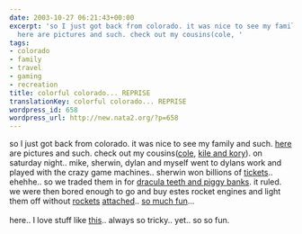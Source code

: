 ```yaml
---
date: 2003-10-27 06:21:43+00:00
excerpt: 'so I just got back from colorado. it was nice to see my family and such.
  here are pictures and such. check out my cousins(cole, '
tags:
- colorado
- family
- travel
- gaming
- recreation
title: colorful colorado... REPRISE
translationKey: colorful colorado... REPRISE
wordpress_id: 658
wordpress_url: http://new.nata2.org/?p=658
---
```


so I just got back from colorado. it was nice to see my family and such. <a href="https://web.archive.org/web/20030814003134/http://www.nata2.info//?path=pictures%2Fevents%2Fcolorado_vac_11_03">here</a> are pictures and such. check out my cousins(<a href="https://web.archive.org/web/20030814003134/http://www.nata2.info//?path=pictures%2Fevents%2Fcolorado_vac_11_03&img=colorado_22_03%20008.jpg">cole</a>, <a href="https://web.archive.org/web/20030814003134/http://www.nata2.info//?path=pictures%2Fevents%2Fcolorado_vac_11_03&img=colorado_22_03%20014.jpg">kile and kory</a>). on saturday night.. mike, sherwin, dylan and myself went to dylans work and played with the crazy game machines.. sherwin won billions of <a href="https://web.archive.org/web/20030814003134/http://www.nata2.info//?path=pictures%2Fevents%2Fcolorado_vac_11_03&img=colorado_22_03%20017.jpg">tickets</a>.. ehehhe.. so we traded them in for <a href="https://web.archive.org/web/20030814003134/http://www.nata2.info//?path=pictures%2Fevents%2Fcolorado_vac_11_03&img=colorado_22_03%20019.jpg">dracula teeth and piggy banks</a>. it ruled. we were then bored enough to go and buy estes rocket engines and light them off without <a href="https://web.archive.org/web/20030814003134/http://www.nata2.info//pictures/events/colorado_vac_11_03/colorado_22_03%20025.avi">rockets</a> <a href="https://web.archive.org/web/20030814003134/http://www.nata2.info//pictures/events/colorado_vac_11_03/colorado_22_03%20026.avi">attached</a>.. <a href="https://web.archive.org/web/20030814003134/http://www.nata2.info//pictures/events/colorado_vac_11_03/colorado_22_03%20027.avi">so much fun</a>...<br/><br/>
here.. I love stuff like <a href="http://mirrored.flabber.nl/britney.lookalike/">this</a>.. always so tricky.. yet.. so so fun.
